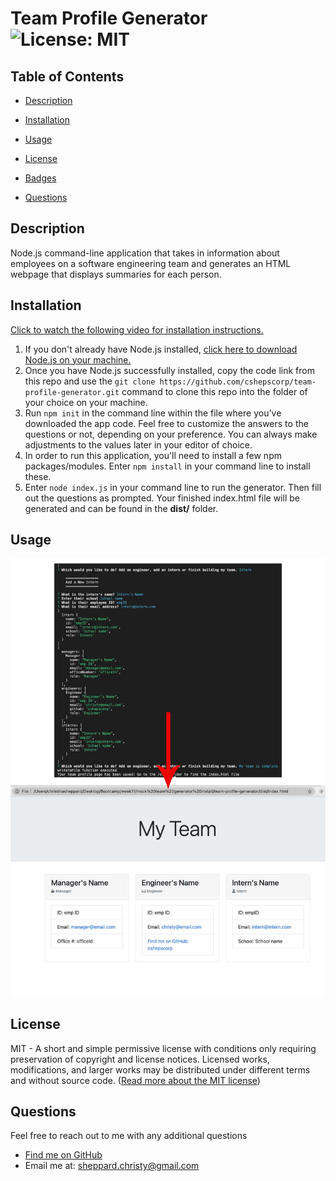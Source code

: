 
  
  # Team Profile Generator ![License: MIT](https://img.shields.io/badge/License-MIT-yellow.svg)

  ## Table of Contents
  * [ Description ](#about)
  * [ Installation ](#installation)
  * [ Usage ](#usage)
  * [ License ](#license)
  * [ Badges ](#badges)
  
  
  * [ Questions ](#questions)

  <a name="about"></a>
  ## Description
  Node.js command-line application that takes in information about employees on a software engineering team and generates an HTML webpage that displays summaries for each person.

  <a name="installation"></a>
  ## Installation
  [Click to watch the following video for installation instructions.](https://watch.screencastify.com/v/TTtnaDxDHdRjq7hLj4ML) 
  1. If you don't already have Node.js installed, [click here to download Node.js on your machine.](https://nodejs.org/en/)
  2. Once you have Node.js successfully installed, copy the code link from this repo and use the `git clone https://github.com/cshepscorp/team-profile-generator.git` command to clone this repo into the folder of your choice on your machine. 
  3. Run `npm init` in the command line within the file where you've downloaded the app code. Feel free to customize the answers to the questions or not, depending on your preference. You can always make adjustments to the values later in your editor of choice.
  4. In order to run this application, you'll need to install a few npm packages/modules. Enter `npm install` in your command line to install these.
  5. Enter `node index.js` in your command line to run the generator.  Then fill out the questions as prompted. Your finished index.html file will be generated and can be found in the **dist/** folder. 

  <a name="usage"></a>
  ## Usage
  ![Screenshot of App Functionality](/assets/images/cli-output.jpg)
  
  
  <a name="license"></a>
  ## License
  MIT - A short and simple permissive license with conditions only requiring preservation of copyright and license notices. Licensed works, modifications, and larger works may be distributed under different terms and without source code. ([Read more about the MIT license](https://choosealicense.com/licenses/mit/))

  <a name="questions"></a>
  ## Questions
  Feel free to reach out to me with any additional questions
  * [Find me on GitHub](https://github.com/cshepscorp/)
  * Email me at: sheppard.christy@gmail.com
